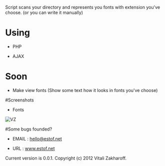 Script scans your directory and represents you fonts with extension you've choose. (or you can write it manually)

# Using

* PHP

* AJAX

# Soon

* Make view fonts (Show some text how it looks in fonts you've choose)

#Screenshots

* Fonts

![VZ](http://www.estof.net/3/fonts.png)

#Some bugs founded?

* EMAIL	    :   hello@estof.net
        
* URL	    :   www.estof.net


Current version is 0.0.1.
Copyright (c) 2012 Vitali Zakharoff.
